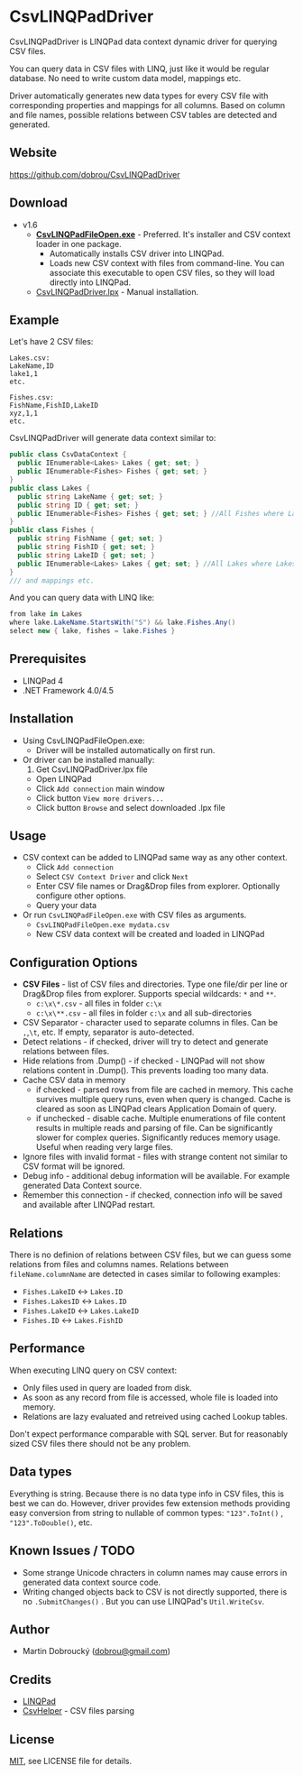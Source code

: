 CsvLINQPadDriver
==

CsvLINQPadDriver is LINQPad data context dynamic driver for querying CSV files.

You can query data in CSV files with LINQ, just like it would be regular database. No need to write custom data model, mappings etc.

Driver automatically generates new data types for every CSV file with corresponding properties and mappings for all columns.
Based on column and file names, possible relations between CSV tables are detected and generated.

Website
--
https://github.com/dobrou/CsvLINQPadDriver

Download
--
- v1.6
  - **[CsvLINQPadFileOpen.exe](http://goo.gl/fWIVKq)** - Preferred. It's installer and CSV context loader in one package.
      - Automatically installs CSV driver into LINQPad. 
      - Loads new CSV context with files from command-line. You can associate this executable to open CSV files, so they will load directly into LINQPad.
  - [CsvLINQPadDriver.lpx](http://goo.gl/3Q2JBV) - Manual installation.

Example
--
Let's have 2 CSV files:
```
Lakes.csv:
LakeName,ID
lake1,1
etc.

Fishes.csv:
FishName,FishID,LakeID
xyz,1,1
etc.
```

CsvLINQPadDriver will generate data context similar to:
```csharp
public class CsvDataContext {
  public IEnumerable<Lakes> Lakes { get; set; }
  public IEnumerable<Fishes> Fishes { get; set; }
}
public class Lakes {
  public string LakeName { get; set; }
  public string ID { get; set; }
  public IEnumerable<Fishes> Fishes { get; set; } //All Fishes where Lakes.ID == Fishes.LakeID
}
public class Fishes {
  public string FishName { get; set; }
  public string FishID { get; set; }
  public string LakeID { get; set; }
  public IEnumerable<Lakes> Lakes { get; set; } //All Lakes where Lakes.ID == Fishes.LakeID
}
/// and mappings etc.
```

And you can query data with LINQ like:
```csharp
from lake in Lakes
where lake.LakeName.StartsWith("S") && lake.Fishes.Any()
select new { lake, fishes = lake.Fishes }
```

Prerequisites
--
- LINQPad 4 
- .NET Framework 4.0/4.5

Installation
--
- Using CsvLINQPadFileOpen.exe:
  - Driver will be installed automatically on first run.
- Or driver can be installed manually:
  1. Get CsvLINQPadDriver.lpx file
  - Open LINQPad
  - Click `Add connection` main window
  - Click button `View more drivers...`
  - Click button `Browse` and select downloaded .lpx file

Usage
--
- CSV context can be added to LINQPad same way as any other context.
  - Click `Add connection`
  - Select `CSV Context Driver` and click `Next`
  - Enter CSV file names or Drag&Drop files from explorer. 
    Optionally configure other options. 
  - Query your data
- Or run `CsvLINQPadFileOpen.exe` with CSV files as arguments. 
  - `CsvLINQPadFileOpen.exe mydata.csv`
  - New CSV data context will be created and loaded in LINQPad

Configuration Options
--
- **CSV Files** - list of CSV files and directories. Type one file/dir per line or Drag&Drop files from explorer. Supports special wildcards: `*` and `**`. 
  - `c:\x\*.csv` - all files in folder `c:\x`
  - `c:\x\**.csv` - all files in folder `c:\x` and all sub-directories
- CSV Separator - character used to separate columns in files. Can be `,`,`\t`, etc. If empty, separator is auto-detected.
- Detect relations - if checked, driver will try to detect and generate relations between files.
- Hide relations from .Dump() - if checked - LINQPad will not show relations content in .Dump(). This prevents loading too many data.
- Cache CSV data in memory 
  - if checked - parsed rows from file are cached in memory. This cache survives multiple query runs, even when query is changed. Cache is cleared as soon as LINQPad clears Application Domain of query.
  - if unchecked - disable cache. Multiple enumerations of file content results in multiple reads and parsing of file. Can be significantly slower for complex queries. Significantly reduces memory usage. Useful when reading very large files.
- Ignore files with invalid format - files with strange content not similar to CSV format will be ignored.
- Debug info - additional debug information will be available. For example generated Data Context source.
- Remember this connection - if checked, connection info will be saved and available after LINQPad restart.

Relations
--
There is no definion of relations between CSV files, but we can guess some relations from files and columns names.
Relations between `fileName.columnName` are detected in cases similar to following examples:
- `Fishes.LakeID` <-> `Lakes.ID`
- `Fishes.LakesID` <-> `Lakes.ID`
- `Fishes.LakeID` <-> `Lakes.LakeID`
- `Fishes.ID` <-> `Lakes.FishID`

Performance
--
When executing LINQ query on CSV context:
- Only files used in query are loaded from disk.
- As soon as any record from file is accessed, whole file is loaded into memory.
- Relations are lazy evaluated and retreived using cached Lookup tables.

Don't expect performance comparable with SQL server. But for reasonably sized CSV files there should not be any problem. 

Data types
--
Everything is string. Because there is no data type info in CSV files, this is best we can do.
However, driver provides few extension methods providing easy conversion from string to nullable of common types:
`"123".ToInt()` , `"123".ToDouble()`, etc.

Known Issues / TODO
--
- Some strange Unicode chracters in column names may cause errors in generated data context source code.
- Writing changed objects back to CSV is not directly supported, there is no `.SubmitChanges()` . But you can use LINQPad's `Util.WriteCsv`.

Author
--
- Martin Dobroucký (dobrou@gmail.com)

Credits
--
- [LINQPad](http://www.linqpad.net/)
- [CsvHelper](https://github.com/JoshClose/CsvHelper) - CSV files parsing

License
--
[MIT](http://opensource.org/licenses/MIT), see LICENSE file for details.
